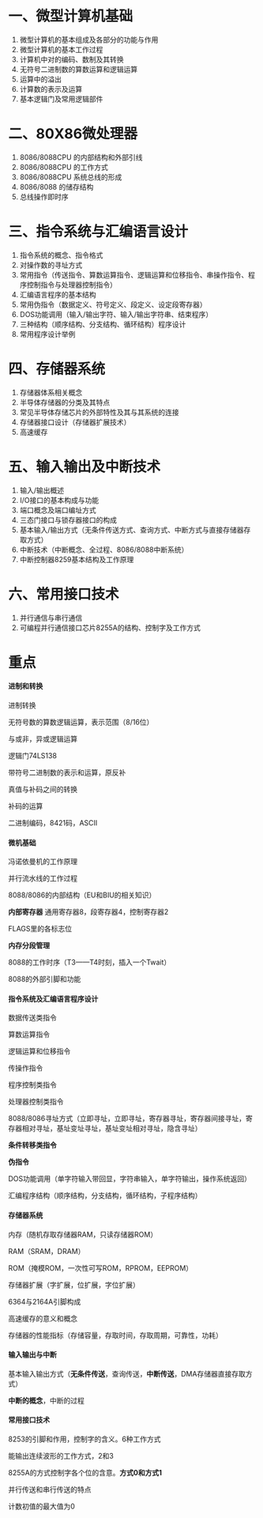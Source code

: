 # 一、微型计算机基础

1. 微型计算机的基本组成及各部分的功能与作用
2. 微型计算机的基本工作过程
3. 计算机中对的编码、数制及其转换
4. 无符号二进制数的算数运算和逻辑运算
5. 运算中的溢出
6. 计算数的表示及运算
7. 基本逻辑门及常用逻辑部件

# 二、80X86微处理器

1. 8086/8088CPU 的内部结构和外部引线
2. 8086/8088CPU 的工作方式
3. 8086/8088CPU 系统总线的形成
4. 8086/8088 的储存结构
5. 总线操作即时序

# 三、指令系统与汇编语言设计

1. 指令系统的概念、指令格式
2. 对操作数的寻址方式
3. 常用指令（传送指令、算数运算指令、逻辑运算和位移指令、串操作指令、程序控制指令与处理器控制指令）
4. 汇编语言程序的基本结构
5. 常用伪指令（数据定义、符号定义、段定义、设定段寄存器）
6. DOS功能调用（输入/输出字符、输入/输出字符串、结束程序）
7. 三种结构（顺序结构、分支结构、循环结构）程序设计
8. 常用程序设计举例

# 四、存储器系统

1. 存储器体系相关概念
2. 半导体存储器的分类及其特点
3. 常见半导体存储芯片的外部特性及其与其系统的连接
4. 存储器接口设计（存储器扩展技术）
5. 高速缓存

# 五、输入输出及中断技术

1. 输入/输出概述
2. I/O接口的基本构成与功能
3. 端口概念及端口编址方式
4. 三态门接口与锁存器接口的构成
5. 基本输入/输出方式（无条件传送方式、查询方式、中断方式与直接存储器存取方式）
6. 中断技术（中断概念、全过程、8086/8088中断系统）
7. 中断控制器8259基本结构及工作原理

# 六、常用接口技术

1. 并行通信与串行通信
2. 可编程并行通信接口芯片8255A的结构、控制字及工作方式





# 重点

#### 进制和转换

进制转换

无符号数的算数逻辑运算，表示范围（8/16位）

与或非，异或逻辑运算

逻辑门74LS138

带符号二进制数的表示和运算，原反补

真值与补码之间的转换

补码的运算

二进制编码，8421码，ASCII

#### 微机基础

冯诺依曼机的工作原理

并行流水线的工作过程

8088/8086的内部结构（EU和BIU的相关知识）

**内部寄存器** 通用寄存器8，段寄存器4，控制寄存器2

FLAGS里的各标志位

**内存分段管理**

8088的工作时序（T3——T4时刻，插入一个Twait）

8088的外部引脚和功能

#### 指令系统及汇编语言程序设计

数据传送类指令

算数运算指令

逻辑运算和位移指令

传操作指令

程序控制类指令

处理器控制类指令

8088/8086寻址方式（立即寻址，立即寻址，寄存器寻址，寄存器间接寻址，寄存器相对寻址，基址变址寻址，基址变址相对寻址，隐含寻址）

**条件转移类指令**

**伪指令**

DOS功能调用（单字符输入带回显，字符串输入，单字符输出，操作系统返回）

汇编程序结构（顺序结构，分支结构，循环结构，子程序结构）

#### 存储器系统

内存（随机存取存储器RAM，只读存储器ROM）

RAM（SRAM，DRAM）

ROM（掩模ROM，一次性可写ROM，RPROM，EEPROM）

存储器扩展（字扩展，位扩展，字位扩展）

6364与2164A引脚构成

高速缓存的意义和概念

存储器的性能指标（存储容量，存取时间，存取周期，可靠性，功耗）

#### 输入输出与中断

基本输入输出方式（**无条件传送**，查询传送，**中断传送**，DMA存储器直接存取方式）

**中断的概念**，中断的过程

#### 常用接口技术

8253的引脚和作用，控制字的含义。6种工作方式

能输出连续波形的工作方式，2和3

8255A的方式控制字各个位的含意。**方式0和方式1**

并行传送和串行传送的特点

计数初值的最大值为0

